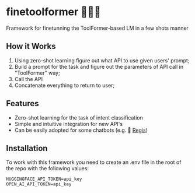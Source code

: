 # finetoolformer 👨🏼‍🔧
Framework for finetunning the ToolFormer-based LM in a few shots manner

## How it Works 
1. Using zero-shot learning figure out what API to use given users' prompt;
2. Build a prompt for the task and figure out the parameters of API call in "ToolFormer" way;
3. Call the API
4. Concatenate everything to return to user;

## Features
- Zero-shot learning for the task of intent classification
- Simple and intuitive integration for new API's
- Can be easily adopted for some chatbots (e.g. 🧩 [Regis](https://chrome.google.com/webstore/detail/regis-ai-chat-assistant-w/lmmpjdfangjdaligcohaohlbpfaookpc))

## Installation

To work with this framework you need to create an .env file in the root of the repo with the following values:

```
HUGGINGFACE_API_TOKEN=api_key
OPEN_AI_API_TOKEN=api_key
```
